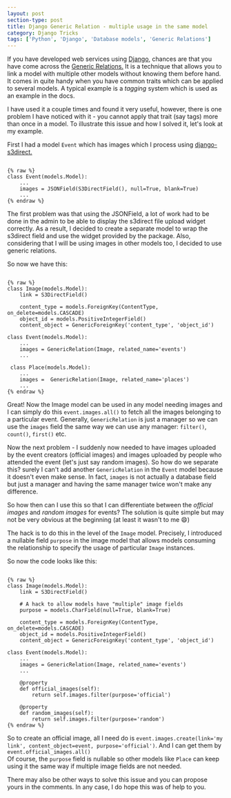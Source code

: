 ```yaml
---
layout: post
section-type: post
title: Django Generic Relation - multiple usage in the same model
category: Django Tricks
tags: ['Python', 'Django', 'Database models', 'Generic Relations']
---
```


If you have developed web services using <a href="https://djangoproject.com" target="\_blank">Django,</a> chances are that you 
have come across the <a href="https://docs.djangoproject.com/en/2.1/ref/contrib/contenttypes/#generic-relations" target="\_blank">Generic Relations.</a>
It is a technique that allows you to link a model with multiple other models without knowing them before hand. It comes 
in quite handy when you have common traits which can be applied to several models. A typical example is a _tagging_ system
which is used as an example in the docs. 

I have used it a couple times and found it very useful, however, there is one problem I have noticed with it - you cannot 
apply that trait (say tags) more than once in a model. To illustrate this issue and how I solved it, let's look at my 
example.

First I had a model `Event` which has images which I process using <a href="https://github.com/bradleyg/django-s3direct"> django-s3direct.</a>

<pre><code data-trim class="python">
{% raw %}
class Event(models.Model):
    ...
    images = JSONField(S3DirectField(), null=True, blank=True)
    ...
{% endraw %}
</code></pre>

The first problem was that using the JSONField, a lot of work had to be done in the admin to be able to display 
the s3direct file upload widget correctly. As a result, I decided to create a separate model to wrap the s3direct field 
and use the widget provided by the package. Also, considering that I will be using images in other models too, I decided 
to use generic relations. 

So now we have this:

<pre><code data-trim class="python">
{% raw %}
class Image(models.Model):
    link = S3DirectField()

    content_type = models.ForeignKey(ContentType, on_delete=models.CASCADE)
    object_id = models.PositiveIntegerField()
    content_object = GenericForeignKey('content_type', 'object_id')

class Event(models.Model):
    ...
    images = GenericRelation(Image, related_name='events')
    ...
    
 class Place(models.Model):
    ...
    images =  GenericRelation(Image, related_name='places')
    ...
{% endraw %}    
</code></pre>

Great! Now the Image model can be used in any model needing images and I can simply do this `event.images.all()` to fetch all the images belonging
to a particular event.
Generally, `GenericRelation` is just a manager so we can use the `images` field the same way we can use any manager: 
`filter()`, `count()`, `first()` etc.

Now the next problem - I suddenly now needed to have images uploaded by the event creators (official images) and images uploaded 
by people who attended the event (let's just say random images). So how do we separate this? surely I can't add another 
`GenericRelation` in the `Event` model because it doesn't even make sense. In fact, `images` is not 
actually a database field but just a manager and having the same manager twice won't make any difference. 
  
So how then can I use this so that I can differentiate between the _official images_ and  _random images_ for events?
The solution is quite simple but may not be very obvious at the beginning (at least it wasn't to me :smile:)

The hack is to do this in the level of the `Image` model. Precisely, I introduced a nullable field `purpose` in the image model that
allows models consuming the relationship to specify the usage of particular `Image` instances.

So now the code looks like this:

<pre><code data-trim class="python">
{% raw %}
class Image(models.Model):
    link = S3DirectField()
    
    # A hack to allow models have "multiple" image fields
    purpose = models.CharField(null=True, blank=True)
    
    content_type = models.ForeignKey(ContentType, on_delete=models.CASCADE)
    object_id = models.PositiveIntegerField()
    content_object = GenericForeignKey('content_type', 'object_id')

class Event(models.Model):
    ...
    images = GenericRelation(Image, related_name='events')
    ...
    
    @property
    def official_images(self):
        return self.images.filter(purpose='official')
    
    @property
    def random_images(self):
        return self.images.filter(purpose='random')
{% endraw %}    
</code></pre>

So to create an official image, all I need do is `event.images.create(link='my link', content_object=event, purpose='official')`.
And I can get them by `event.official_images.all()` <br/>
Of course, the `purpose` field is nullable so other models like `Place` can keep using it the same way if multiple image 
fields are not needed.

There may also be other ways to solve this issue and you can propose yours in the comments. In any case, I do hope this was of help to you. 